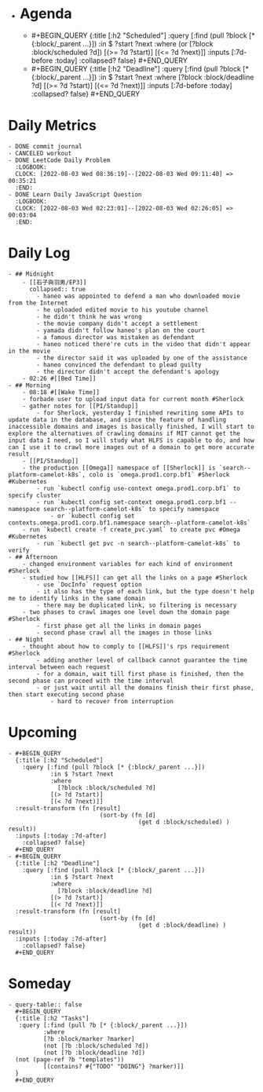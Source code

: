 - # Agenda
	- #+BEGIN_QUERY
	  {:title [:h2 "Scheduled"]
	    :query [:find (pull ?block [* {:block/_parent ...}])
	            :in $ ?start ?next
	            :where
	            (or
	              [?block :block/scheduled ?d])
	            [(>= ?d ?start)]
	            [(<= ?d ?next)]]
	  :inputs [:7d-before :today]
	    :collapsed? false}
	  #+END_QUERY
	- #+BEGIN_QUERY
	  {:title [:h2 "Deadline"]
	    :query [:find (pull ?block [* {:block/_parent ...}])
	            :in $ ?start ?next
	            :where
	              [?block :block/deadline ?d]
	            [(>= ?d ?start)]
	            [(<= ?d ?next)]]
	    :inputs [:7d-before :today]
	    :collapsed? false}
	  #+END_QUERY
# Daily Metrics
	- DONE commit journal
	- CANCELED workout
	- DONE LeetCode Daily Problem
	  :LOGBOOK:
	  CLOCK: [2022-08-03 Wed 08:36:19]--[2022-08-03 Wed 09:11:40] =>  00:35:21
	  :END:
	- DONE Learn Daily JavaScript Question
	  :LOGBOOK:
	  CLOCK: [2022-08-03 Wed 02:23:01]--[2022-08-03 Wed 02:26:05] =>  00:03:04
	  :END:
# Daily Log
	- ## Midnight
		- [[石子與羽男/EP3]]
		  collapsed:: true
			- haneo was appointed to defend a man who downloaded movie from the Internet
			- he uploaded edited movie to his youtube channel
			- he didn't think he was wrong
			- the movie company didn't accept a settlement
			- yamada didn't follow haneo's plan on the court
			- a famous director was mistaken as defendant
			- haneo noticed there're cuts in the video that didn't appear in the movie
			- the director said it was uploaded by one of the assistance
			- haneo convinced the defendant to plead guilty
			- the director didn't accept the defendant's apology
		- 02:26 #[[Bed Time]]
	- ## Morning
		- 08:18 #[[Wake Time]]
		- forbade user to upload input data for current month #Sherlock
		- gather notes for [[PI/Standup]]
			- for Sherlock, yesterday I finished rewriting some APIs to update data in the database, and since the feature of handling inaccessible domains and images is basically finished, I will start to explore the alternatives of crawling domains if MIT cannot get the input data I need, so I will study what HLFS is capable to do, and how can I use it to crawl more images out of a domain to get more accurate result
		- [[PI/Standup]]
		- the production [[Omega]] namespace of [[Sherlock]] is `search--platform-camelot-k8s`, colo is `omega.prod1.corp.bf1` #Sherlock #Kubernetes
			- run `kubectl config use-context omega.prod1.corp.bf1` to specify cluster
			- run `kubectl config set-context omega.prod1.corp.bf1 --namespace search--platform-camelot-k8s` to specify namespace
				- or `kubectl config set contexts.omega.prod1.corp.bf1.namespace search--platform-camelot-k8s`
		- run `kubectl create -f create_pvc.yaml` to create pvc #Omega #Kubernetes
			- run `kubectl get pvc -n search--platform-camelot-k8s` to verify
	- ## Afternoon
		- changed environment variables for each kind of environment #Sherlock
		- studied how [[HLFS]] can get all the links on a page #Sherlock
			- use `DocInfo` request option
			- it also has the type of each link, but the type doesn't help me to identify links in the same domain
			- there may be duplicated link, so filtering is necessary
		- two phases to crawl images one level down the domain page #Sherlock
			- first phase get all the links in domain pages
			- second phase crawl all the images in those links
	- ## Night
		- thought about how to comply to [[HLFS]]'s rps requirement #Sherlock
			- adding another level of callback cannot guarantee the time interval between each request
			- for a domain, wait till first phase is finished, then the second phase can proceed with the time interval
			- or just wait until all the domains finish their first phase, then start executing second phase
				- hard to recover from interruption
# Upcoming
	- #+BEGIN_QUERY
	  {:title [:h2 "Scheduled"]
	    :query [:find (pull ?block [* {:block/_parent ...}])
	            :in $ ?start ?next
	            :where
	              [?block :block/scheduled ?d]
	            [(> ?d ?start)]
	            [(< ?d ?next)]]
	  :result-transform (fn [result]
	                          (sort-by (fn [d]
	                                     (get d :block/scheduled) ) result))    
	  :inputs [:today :7d-after]
	    :collapsed? false}
	  #+END_QUERY
	- #+BEGIN_QUERY
	  {:title [:h2 "Deadline"]
	    :query [:find (pull ?block [* {:block/_parent ...}])
	            :in $ ?start ?next
	            :where
	              [?block :block/deadline ?d]
	            [(> ?d ?start)]
	            [(< ?d ?next)]]
	  :result-transform (fn [result]
	                          (sort-by (fn [d]
	                                     (get d :block/deadline) ) result))    
	  :inputs [:today :7d-after]
	    :collapsed? false}
	  #+END_QUERY
# Someday
	- query-table:: false
	  #+BEGIN_QUERY
	  {:title [:h2 "Tasks"]
	   :query [:find (pull ?b [* {:block/_parent ...}])
	          :where
	          [?b :block/marker ?marker]
	          (not [?b :block/scheduled ?d])
	          (not [?b :block/deadline ?d])
	  (not (page-ref ?b "templates"))
	          [(contains? #{"TODO" "DOING"} ?marker)]]
	  }
	  #+END_QUERY